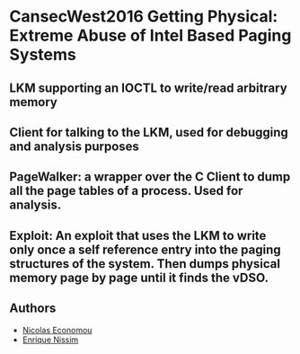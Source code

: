 # CansecWest2016 Getting Physical: Extreme Abuse of Intel Based Paging Systems

## LKM supporting an IOCTL to write/read arbitrary memory

## Client for talking to the LKM, used for debugging and analysis purposes

## PageWalker: a wrapper over the C Client to dump all the page tables of a process. Used for analysis.

## Exploit: An exploit that uses the LKM to write only once a self reference entry into the paging structures of the system. Then dumps physical memory page by page until it finds the vDSO.

## Authors
* [Nicolas Economou](https://twitter.com/NicoEconomou)
* [Enrique Nissim](https://twitter.com/kiqueNissim)
